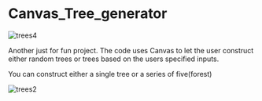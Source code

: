 # Canvas_Tree_generator
![trees4](https://user-images.githubusercontent.com/8816121/117557540-8adf4300-b028-11eb-8fad-e318d2da325b.png)





Another just for fun project. The code uses Canvas to let the user construct either random trees or trees based on the users specified inputs. 

You can construct either a single tree or a series of five(forest) 

![trees2](https://user-images.githubusercontent.com/8816121/117557537-8450cb80-b028-11eb-9984-0aa848c9719a.png)
